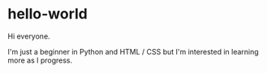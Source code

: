 # hello-world

Hi everyone.

I'm just a beginner in Python and HTML / CSS but I'm interested in learning more as I progress.
